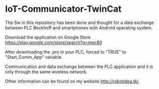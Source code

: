 # IoT-Communicator-TwinCat

The Sw in this repository has been done and thought for a data exchange between PLC Beckhoff and smartphones with Android operating system.

Download the application on Google Store https://play.google.com/store/search?q=mec80

After downloading the .pro in your PLC, forced to "TRUE" to "Start_Comm_App" variable.

Communication and data exchange between the PLC application and it is only through the same wireless network.

Other information can be found on my website http://robotidea.tk/

